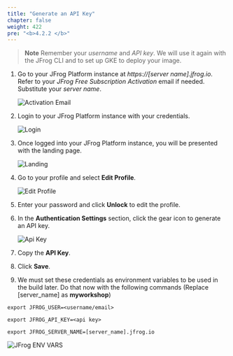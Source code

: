 ```yaml
---
title: "Generate an API Key"
chapter: false
weight: 422
pre: "<b>4.2.2 </b>"
---
```


> **Note** Remember your _username_ and _API key_. We will use it again with the JFrog CLI and to set up GKE to deploy your image.

1. Go to your JFrog Platform instance at _https://[server name].jfrog.io_. Refer to your _JFrog Free Subscription Activation_ email if needed. Substitute your _server name_.

   ![Activation Email](../../../docs/images/activation-email.png)

2. Login to your JFrog Platform instance with your credentials.

   ![Login](../../../docs/images/login.png)

3. Once logged into your JFrog Platform instance, you will be presented with the landing page.

   ![Landing](../../../docs/images/landing.png)

4. Go to your profile and select **Edit Profile**.

   ![Edit Profile](../../../docs/images/edit-profile.png)

5. Enter your password and click **Unlock** to edit the profile.
6. In the **Authentication Settings** section, click the gear icon to generate an API key.

   ![Api Key](../../../docs/images/api-key.png)

7. Copy the **API Key**.
8. Click **Save**.
9. We must set these credentials as environment variables to be used in the build later. Do that now with the following commands (Replace [server_name] as **myworkshop**)

 ```
 export JFROG_USER=<username/email>
 
 export JFROG_API_KEY=<api key>

 export JFROG_SERVER_NAME=[server_name].jfrog.io
 ```

![JFrog ENV VARS](../../../docs/images/jfrog-env-vars.png)
